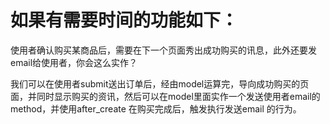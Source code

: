 # 如果有需要时间的功能如下：
使用者确认购买某商品后，需要在下一个页面秀出成功购买的讯息，此外还要发email给使用者，你会这么实作？

我们可以在使用者submit送出订单后，经由model运算完，导向成功购买的页面，并同时显示购买的资讯，然后可以在model里面实作一个发送使用者email的method，并使用after_create 在购买完成后，触发执行发送email 的行为。

